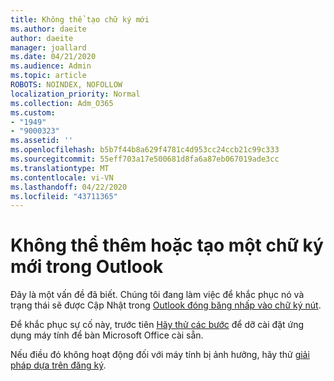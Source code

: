 ```yaml
---
title: Không thể tạo chữ ký mới
ms.author: daeite
author: daeite
manager: joallard
ms.date: 04/21/2020
ms.audience: Admin
ms.topic: article
ROBOTS: NOINDEX, NOFOLLOW
localization_priority: Normal
ms.collection: Adm_O365
ms.custom:
- "1949"
- "9000323"
ms.assetid: ''
ms.openlocfilehash: b5b7f44b8a629f4781c4d953cc24ccb21c99c333
ms.sourcegitcommit: 55eff703a17e500681d8fa6a87eb067019ade3cc
ms.translationtype: MT
ms.contentlocale: vi-VN
ms.lasthandoff: 04/22/2020
ms.locfileid: "43711365"
---
```

# <a name="cannot-add-or-create-a-new-signature-in-outlook"></a>Không thể thêm hoặc tạo một chữ ký mới trong Outlook

Đây là một vấn đề đã biết. Chúng tôi đang làm việc để khắc phục nó và trạng thái sẽ được Cập Nhật trong [Outlook đóng băng nhấp vào chữ ký nút](https://support.office.com/article/c70b36c2-66ca-401c-ab45-f29a46495d02).

Để khắc phục sự cố này, trước tiên [Hãy thử các bước](https://support.office.com/article/c70b36c2-66ca-401c-ab45-f29a46495d02) để dỡ cài đặt ứng dụng máy tính để bàn Microsoft Office cài sẵn. 

Nếu điều đó không hoạt động đối với máy tính bị ảnh hưởng, hãy thử [giải pháp dựa trên đăng ký](https://support.office.com/article/c70b36c2-66ca-401c-ab45-f29a46495d02).